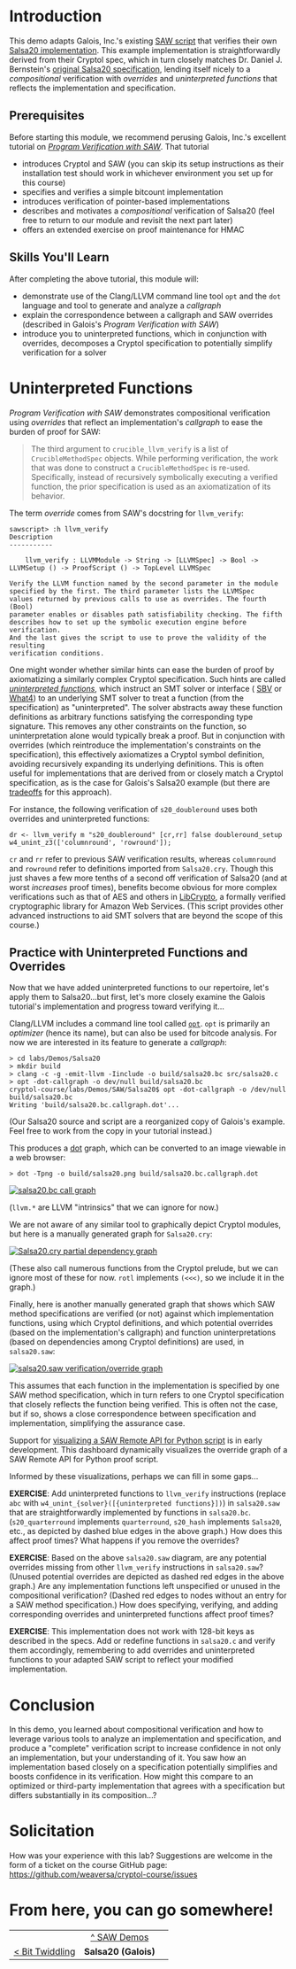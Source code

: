 # Introduction

This demo adapts Galois, Inc.'s existing [SAW script](https://github.com/GaloisInc/saw-script/blob/v0.9/examples/salsa20/salsa.saw)
that verifies their own
[Salsa20 implementation](https://github.com/GaloisInc/saw-script/blob/v0.9/examples/salsa20/salsa20.c).
This example implementation is straightforwardly derived from their
Cryptol spec, which in turn closely matches Dr. Daniel J. Bernstein's
[original Salsa20 specification](http://cr.yp.to/snuffle/spec.pdf),
lending itself nicely to a _compositional_ verification with
_overrides_ and _uninterpreted functions_ that reflects the
implementation and specification.

## Prerequisites

Before starting this module, we recommend perusing Galois, Inc.'s
excellent tutorial on
[_Program Verification with SAW_](https://saw.galois.com/intro/index.html).
That tutorial
  * introduces Cryptol and SAW
    (you can skip its setup instructions as their installation test
	should work in whichever environment you set up for this course)
  * specifies and verifies a simple bitcount implementation
  * introduces verification of pointer-based implementations
  * describes and motivates a _compositional_ verification of Salsa20
    (feel free to return to our module and revisit the next part later)
  * offers an extended exercise on proof maintenance for HMAC

## Skills You'll Learn

After completing the above tutorial, this module will:
  * demonstrate use of the Clang/LLVM command line tool
    `opt` and the `dot` language and tool to generate and analyze a
    _callgraph_
  * explain the correspondence between a callgraph and SAW overrides
    (described in Galois's _Program Verification with SAW_)
  * introduce you to uninterpreted functions, which in conjunction
    with overrides, decomposes a Cryptol specification to potentially
    simplify verification for a solver

# Uninterpreted Functions

_Program Verification with SAW_ demonstrates compositional verification
using _overrides_ that reflect an implementation's _callgraph_ to ease
the burden of proof for SAW:

> The third argument to `crucible_llvm_verify` is a list of
> `CrucibleMethodSpec` objects. While performing verification, the work
> that was done to construct a `CrucibleMethodSpec` is re-used.
> Specifically, instead of recursively symbolically executing a
> verified function, the prior specification is used as an
> axiomatization of its behavior.

The term _override_ comes from SAW's docstring for `llvm_verify`:

```SAW
sawscript> :h llvm_verify
Description
-----------

    llvm_verify : LLVMModule -> String -> [LLVMSpec] -> Bool -> LLVMSetup () -> ProofScript () -> TopLevel LLVMSpec

Verify the LLVM function named by the second parameter in the module
specified by the first. The third parameter lists the LLVMSpec
values returned by previous calls to use as overrides. The fourth (Bool)
parameter enables or disables path satisfiability checking. The fifth
describes how to set up the symbolic execution engine before verification.
And the last gives the script to use to prove the validity of the resulting
verification conditions.
```

One might wonder whether similar hints can ease the burden of proof by
axiomatizing a similarly complex Cryptol specification. Such hints are
called
[_uninterpreted functions_](https://www21.in.tum.de/teaching/sar/SS20/6.pdf),
which instruct an SMT solver or interface (
[SBV](http://leventerkok.github.io/sbv/) or
[What4](https://github.com/GaloisInc/what4)) to an underlying SMT
solver to treat a function (from the specification) as "uninterpreted".
The solver abstracts away these function definitions as arbitrary
functions satisfying the corresponding type signature. This removes any
other constraints on the function, so uninterpretation alone would
typically break a proof. But in conjunction with overrides (which
reintroduce the implementation's constraints on the specification),
this effectively axiomatizes a Cryptol symbol definition, avoiding
recursively expanding its underlying definitions. This is often
useful for implementations that are derived from or closely match a
Cryptol specification, as is the case for Galois's Salsa20 example
(but there are
[tradeoffs](https://es-static.fbk.eu/people/griggio/papers/lpar06_ack.pdf)
for this approach).

For instance, the following verification of `s20_doubleround` uses both
overrides and uninterpreted functions:

```SAW
dr <- llvm_verify m "s20_doubleround" [cr,rr] false doubleround_setup w4_unint_z3(['columnround', 'rowround']);
```

`cr` and `rr` refer to previous SAW verification results, whereas
`columnround` and `rowround` refer to definitions imported from
`Salsa20.cry`. Though this just shaves a few more tenths of a second
off verification of Salsa20 (and at worst *increases* proof times),
benefits become obvious for more complex verifications such as that of
AES and others in
[LibCrypto](https://github.com/awslabs/aws-lc-verification/blob/master/SAW/proof/AES/AES.saw),
a formally verified cryptographic library for Amazon Web
Services. (This script provides other advanced instructions to aid
SMT solvers that are beyond the scope of this course.)


## Practice with Uninterpreted Functions and Overrides

Now that we have added uninterpreted functions to our repertoire, let's
apply them to Salsa20...but first, let's more closely examine the
Galois tutorial's implementation and progress toward verifying it...

Clang/LLVM includes a command line tool called
[`opt`](https://llvm.org/docs/CommandGuide/opt.html). `opt` is
primarily an _optimizer_ (hence its name), but can also be used for
bitcode analysis. For now we are interested in its feature to generate
a _callgraph_:

```
> cd labs/Demos/Salsa20
> mkdir build
> clang -c -g -emit-llvm -Iinclude -o build/salsa20.bc src/salsa20.c
> opt -dot-callgraph -o dev/null build/salsa20.bc
cryptol-course/labs/Demos/SAW/Salsa20$ opt -dot-callgraph -o /dev/null build/salsa20.bc
Writing 'build/salsa20.bc.callgraph.dot'...
```

(Our Salsa20 source and script are a reorganized copy of Galois's
example. Feel free to work from the copy in your tutorial instead.)

This produces a [dot](https://graphviz.org/doc/info/lang.html) graph,
which can be converted to an image viewable in a web browser:

```
> dot -Tpng -o build/salsa20.png build/salsa20.bc.callgraph.dot
```

<a href="../../../../misc/salsa20.bc.png">
    <img class="center" src="../../../../misc/salsa20.bc.png" alt="salsa20.bc call graph">
</a>

(`llvm.*` are LLVM "intrinsics" that we can ignore for now.)

We are not aware of any similar tool to graphically depict Cryptol
modules, but here is a manually generated graph for `Salsa20.cry`:

<a href="../../../../misc/Salsa20.cry.png">
    <img class="center" src="../../../../misc/Salsa20.cry.png" alt="Salsa20.cry partial dependency graph">
</a>

(These also call numerous functions from the Cryptol prelude, but we
can ignore most of these for now. `rotl` implements `(<<<)`, so we
include it in the graph.)

Finally, here is another manually generated graph that shows which SAW
method specifications are verified (or not) against which
implementation functions, using which Cryptol definitions, and which
potential overrides (based on the implementation's callgraph) and
function uninterpretations (based on dependencies among Cryptol
definitions) are used, in `salsa20.saw`:

<a href="../../../../salsa20.saw.png">
    <img class="center" src="../../../../misc/salsa20.saw.png" alt="salsa20.saw verification/override graph">
</a>

This assumes that each function in the implementation is specified by
one SAW method specification, which in turn refers to one Cryptol
specification that closely reflects the function being verified. This
is often not the case, but if so, shows a close correspondence between
specification and implementation, simplifying the assurance case.

Support for
[visualizing a SAW Remote API for Python script](https://github.com/GaloisInc/saw-script/issues/1664)
is in early development. This dashboard dynamically visualizes the
override graph of a SAW Remote API for Python proof script.

Informed by these visualizations, perhaps we can fill in some gaps...

**EXERCISE**: Add uninterpreted functions to `llvm_verify` instructions
(replace `abc` with `w4_unint_{solver}([{uninterpreted functions}])`) in
`salsa20.saw` that are straightforwardly implemented by functions in
`salsa20.bc`. (`s20_quarterround` implements `quarterround`, `s20_hash`
implements `Salsa20`, etc., as depicted by dashed blue edges in the
above graph.) How does this affect proof times? What happens if you
remove the overrides?

**EXERCISE**: Based on the above `salsa20.saw` diagram, are any
potential overrides missing from other `llvm_verify` instructions in
`salsa20.saw`? (Unused potential overrides are depicted as dashed red
edges in the above graph.) Are any implementation functions left
unspecified or unused in the compositional verification? (Dashed red
edges to nodes without an entry for a SAW method specification.) How
does specifying, verifying, and adding corresponding overrides and
uninterpreted functions affect proof times?

**EXERCISE**: This implementation does not work with 128-bit keys as
described in the specs. Add or redefine functions in `salsa20.c` and
verify them accordingly, remembering to add overrides and
uninterpreted functions to your adapted SAW script to reflect your
modified implementation.

# Conclusion

In this demo, you learned about compositional verification and how to
leverage various tools to analyze an implementation and specification,
and produce a "complete" verification script to increase confidence in
not only an implementation, but your understanding of it. You saw how
an implementation based closely on a specification potentially
simplifies and boosts confidence in its verification. How might this
compare to an optimized or third-party implementation that agrees with
a specification but differs substantially in its composition...?

# Solicitation

How was your experience with this lab? Suggestions are welcome in the
form of a ticket on the course GitHub page:
https://github.com/weaversa/cryptol-course/issues

# From here, you can go somewhere!

||||
|-:|:-:|-|
|| [ ^ SAW Demos](../Demos.md) ||
| [< Bit Twiddling](../Bittwiddling/Bittwiddling.md) | **Salsa20 (Galois)** ||
